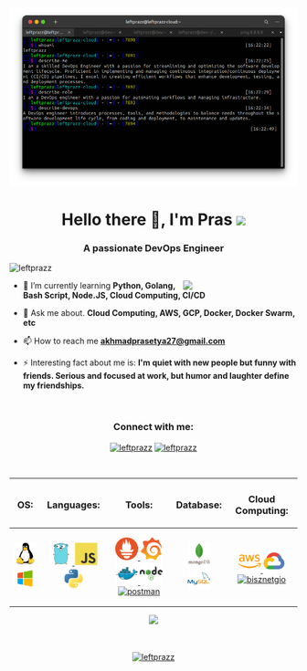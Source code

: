 [![MasterHead](./.img/header.png)](#)

<h1 align="center">Hello there 👋, I'm Pras <img src="https://media.giphy.com/media/12oufCB0MyZ1Go/giphy.gif" width="45"></h1>
<h3 align="center">A passionate DevOps Engineer</h3>
<p align="left"> <img src="https://komarev.com/ghpvc/?username=leftprazz&label=Profile%20views&color=0e75b6&style=flat" alt="leftprazz" /> </p>

<img align='right' src="https://media.giphy.com/media/M9gbBd9nbDrOTu1Mqx/giphy.gif" width="200">

- 🌱 I’m currently learning **Python, Golang, Bash Script, Node.JS, Cloud Computing, CI/CD**

- 💬 Ask me about. **Cloud Computing, AWS, GCP, Docker, Docker Swarm, etc**

- 📫 How to reach me **akhmadprasetya27@gmail.com**

- ⚡ Interesting fact about me is: **I'm quiet with new people but funny with friends. Serious and focused at work, but humor and laughter define my friendships.**
<br>
<h3 align="center">Connect with me:</h3>
<p align="center">
<a href="https://www.linkedin.com/in/akhmadprasetya27/" target="blank"><img align="center" src="https://raw.githubusercontent.com/rahuldkjain/github-profile-readme-generator/master/src/images/icons/Social/linked-in-alt.svg" alt="leftprazz" height="30" width="40" /></a>
<a href="https://instagram.com/leftprazz" target="blank"><img align="center" src="https://raw.githubusercontent.com/rahuldkjain/github-profile-readme-generator/master/src/images/icons/Social/instagram.svg" alt="leftprazz" height="30" width="40" /></a>
</p>
<br>

| <h3 align="center">OS:</h3>   | <h3 align="center">Languages:</h3> | <h3 align="center">Tools:</h3>      | <h3 align="center">Database:</h3>     | <h3 align="center">Cloud Computing:</h3> |
|--------------------------|-----------------------------|--------------------------|----------------------------|-----------------------------------|
| <p align="center">  <a href="https://www.linux.org/" target="_blank" rel="noreferrer">   <img src="https://raw.githubusercontent.com/devicons/devicon/master/icons/linux/linux-original.svg" alt="linux" width="40" height="40"/>   </a>   <a href="https://www.microsoft.com/en-us/windows?r=1" target="_blank" rel="noreferrer">   <img src="./.img/icon/windows.png" alt="windows" width="40" height="40"/>   </a>  </p> | <p align="center">  <a href="https://golang.org" target="_blank" rel="noreferrer">   <img src="https://raw.githubusercontent.com/devicons/devicon/master/icons/go/go-original.svg" alt="go" width="40" height="40"/>   </a>   <a href="https://www.javascript.com/" target="_blank" rel="noreferrer">   <img src="https://raw.githubusercontent.com/devicons/devicon/master/icons/javascript/javascript-original.svg" alt="js" width="40" height="40"/>   </a>   <a href="https://www.python.org/" target="_blank" rel="noreferrer">   <img src="https://raw.githubusercontent.com/devicons/devicon/master/icons/python/python-original.svg" alt="py" width="40" height="40"/>   </a>  </p> | <p align="center">  <a href="https://prometheus.io/" target="_blank" rel="noreferrer">   <img src="https://raw.githubusercontent.com/devicons/devicon/master/icons/prometheus/prometheus-original.svg" alt="prometheus" width="40" height="40"/>   </a>   <a href="https://grafana.com/" target="_blank" rel="noreferrer">   <img src="https://raw.githubusercontent.com/devicons/devicon/master/icons/grafana/grafana-original.svg" alt="grafana" width="40" height="40"/>   </a>   <a href="https://www.docker.com/" target="_blank" rel="noreferrer">   <img src="https://raw.githubusercontent.com/devicons/devicon/master/icons/docker/docker-original.svg" alt="docker" width="40" height="40"/>   </a>   <a href="https://nodejs.org" target="_blank" rel="noreferrer">   <img src="https://raw.githubusercontent.com/devicons/devicon/master/icons/nodejs/nodejs-original-wordmark.svg" alt="nodejs" width="40" height="40"/>   </a>   <a href="https://postman.com" target="_blank" rel="noreferrer">   <img src="https://www.vectorlogo.zone/logos/getpostman/getpostman-icon.svg" alt="postman" width="40" height="40"/>   </a>  </p> | <p align="center">  <a href="https://www.mongodb.com/" target="_blank" rel="noreferrer">   <img src="https://raw.githubusercontent.com/devicons/devicon/master/icons/mongodb/mongodb-original-wordmark.svg" alt="mongodb" width="40" height="40"/>   </a>   <a href="https://www.mysql.com/" target="_blank" rel="noreferrer">   <img src="https://raw.githubusercontent.com/devicons/devicon/master/icons/mysql/mysql-original-wordmark.svg" alt="mysql" width="40" height="40"/>   </a>  </p> | <p align="center">  <a href="https://aws.amazon.com/" target="_blank" rel="noreferrer">   <img src="https://raw.githubusercontent.com/devicons/devicon/master/icons/amazonwebservices/amazonwebservices-plain-wordmark.svg" alt="aws" width="40" height="40"/>   </a>   <a href="https://cloud.google.com/" target="_blank" rel="noreferrer">   <img src="https://raw.githubusercontent.com/devicons/devicon/master/icons/googlecloud/googlecloud-original.svg" alt="gcp" width="40" height="40"/>   </a>   <a href="https://www.biznetgio.com/" target="_blank" rel="noreferrer">   <img src="https://www.biznetnetworks.com/assets/list-logo/logo-vertical/biznet-giocloud-vertical-logo.png" alt="bisznetgio" width="40" height="40"/>   </a></p> |

<p align="center">
  <img height="50%" width="auto" src ="https://github-readme-streak-stats.herokuapp.com?user=EndyPratama&theme=darcula&hide_border=true&background=FFFFFF00">
</p>

<br>
<p align="center">
  <a href="https://github.com/leftprazz">
    <img align="center" src="https://github-readme-stats-eight-theta.vercel.app/api?username=leftprazz&show_icons=true&title_color=fff&icon_color=79ff97&text_color=9f9f9f&bg_color=151515&count_private=true&include_all_commits=true" alt="leftprazz" />
  </a>
</p>
